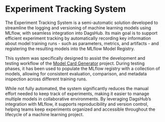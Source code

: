 # Experiment Tracking System
The Experiment Tracking System is a semi-automatic solution developed to streamline the logging and versioning of machine learning models using MLflow, with seamless integration into DagsHub. Its main goal is to support efficient experiment tracking by automatically recording key information about model training runs - such as parameters, metrics, and artifacts - and registering the resulting models into the MLflow Model Registry.

This system was specifically designed to assist the development and testing workflow of the [Model Card Generator](https://github.com/collab-uniba/model-card-generator) project. During testing phases, it has been used to populate the MLflow registry with a collection of models, allowing for consistent evaluation, comparison, and metadata inspection across different training runs.

While not fully automated, the system significantly reduces the manual effort needed to keep track of experiments, making it easier to manage multiple models in collaborative environments. By leveraging DagsHub’s integration with MLflow, it supports reproducibility and version control, helping teams keep experiments organized and accessible throughout the lifecycle of a machine learning project.